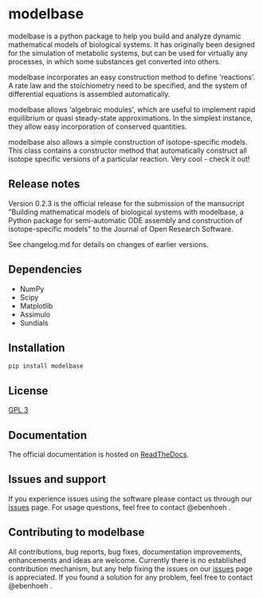 # modelbase

modelbase is a python package to help you build and analyze dynamic mathematical models of biological systems. It has originally been designed for the simulation of metabolic systems, but can be used for virtually any processes, in which some substances get converted into others.

modelbase incorporates an easy construction method to define 'reactions'. A rate law and the stoichiometry need to be specified, and the system of differential equations is assembled automatically.

modelbase allows 'algebraic modules', which are useful to implement rapid equilibrium or quasi steady-state approximations. In the simplest instance, they allow easy incorporation of conserved quantities.

modelbase also allows a simple construction of isotope-specific models. This class contains a constructor method that automatically construct all isotope specific versions of a particular reaction. Very cool - check it out!

## Release notes
Version 0.2.3 is the official release for the submission of the
mansucript "Building mathematical models of biological systems
with modelbase, a Python package for semi-automatic ODE assembly
and construction of isotope-specific models" to the Journal of Open
Research Software.

See changelog.md for details on changes of earlier versions.

## Dependencies
* NumPy
* Scipy
* Matplotlib
* Assimulo
* Sundials

## Installation

```python3
pip install modelbase
```

## License
[GPL 3](https://gitlab.com/ebenhoeh/modelbase/blob/master/LICENSE)

## Documentation
The official documentation is hosted on [ReadTheDocs](https://modelbase.readthedocs.io/en/latest/).

## Issues and support
If you experience issues using the software please contact us through our [issues](https://gitlab.com/ebenhoeh/modelbase/issues) page. For usage questions, feel free to contact @ebenhoeh .

## Contributing to modelbase
All contributions, bug reports, bug fixes, documentation improvements, enhancements and ideas are welcome.
Currently there is no established contribution mechanism, but any help fixing the issues on our [issues](https://gitlab.com/ebenhoeh/modelbase/issues) page is appreciated. If you found a solution for any problem, feel free to contact @ebenhoeh .
